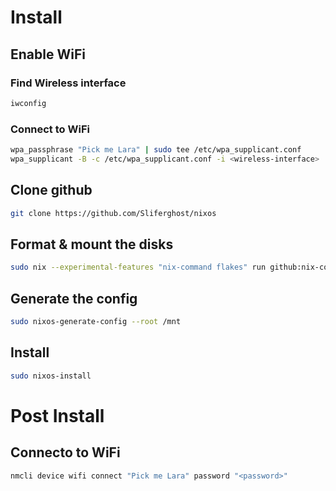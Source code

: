 # Install

## Enable WiFi

### Find Wireless interface

```bash
iwconfig
```

### Connect to WiFi

```bash
wpa_passphrase "Pick me Lara" | sudo tee /etc/wpa_supplicant.conf
wpa_supplicant -B -c /etc/wpa_supplicant.conf -i <wireless-interface>
```

## Clone github

```bash
git clone https://github.com/Sliferghost/nixos
```

## Format & mount the disks

```bash
sudo nix --experimental-features "nix-command flakes" run github:nix-community/disko/latest -- --mode destroy,format,mount ./game-pc-disk-config.nix
```

## Generate the config

```bash
sudo nixos-generate-config --root /mnt
```

## Install

```bash
sudo nixos-install
```

# Post Install

## Connecto to WiFi

```bash
nmcli device wifi connect "Pick me Lara" password "<password>"
```
